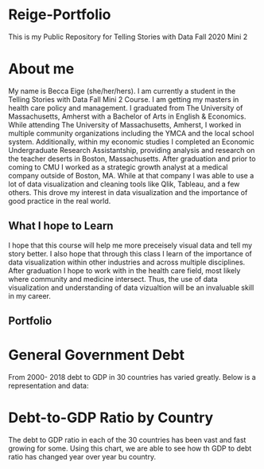 # Reige-Portfolio
This is my Public Repository for Telling Stories with Data Fall 2020 Mini 2


# About me 
My name is Becca Eige (she/her/hers). I am currently a student in the Telling Stories with Data Fall Mini 2 Course. I am getting my masters in health care policy and management. I graduated from The University of Massachusetts, Amherst with a Bachelor of Arts in English & Economics. While attending The University of Massachusetts, Amherst, I worked in multiple community organizations including the YMCA and the local school system. Additionally, within my economic studies I completed an Economic Undergraduate Research Assistantship, providing analysis and research on the teacher deserts in Boston, Massachusetts. After graduation and prior to coming to CMU I worked as a strategic growth analyst at a medical company outside of Boston, MA. While at that company I was able to use a lot of data visualization and cleaning tools like Qlik, Tableau, and a few others. This drove my interest in data visualization and the importance of good practice in the real world. 

## What I hope to Learn
I hope that this course will help me more preceisely visual data and tell my story better. I also hope that through this class I learn of the importance of data visualization within other industries and across multiple disciplines. After graduation I hope to work with in the health care field, most likely where community and medicine intersect. Thus, the use of data visualization and understanding of data vizualtion will be an invaluable skill in my career. 

## Portfolio


# General Government Debt 
From 2000- 2018 debt to GDP in 30 countries has varied greatly. Below is a representation and data:
<div class="flourish-embed flourish-chart" data-src="visualisation/4282710"><script src="https://public.flourish.studio/resources/embed.js"></script></div>

# Debt-to-GDP Ratio by Country 
The debt to GDP ratio in each of the 30 countries has been vast and fast growing for some. Using this chart, we are able to see how th GDP to debt ratio has changed year over year bu country. 
<div class="flourish-embed flourish-chart" data-src="visualisation/4283098"><script src="https://public.flourish.studio/resources/embed.js"></script></div>
